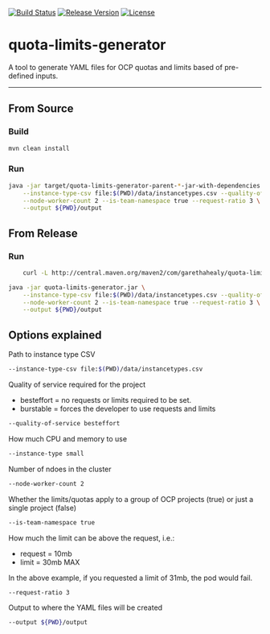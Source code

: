 [![Build Status](https://travis-ci.org/garethahealy/quota-limits-generator.svg?branch=master)](https://travis-ci.org/garethahealy/quota-limits-generator)
[![Release Version](https://img.shields.io/maven-central/v/com.garethahealy.quota-limits-generator/quota-limits-generator-parent.svg?maxAge=2592000)](https://mvnrepository.com/artifact/com.garethahealy.quota-limits-generator/quota-limits-generator-parent)
[![License](https://img.shields.io/hexpm/l/plug.svg?maxAge=2592000)]()

# quota-limits-generator
A tool to generate YAML files for OCP quotas and limits based of pre-defined inputs.

---

## From Source
### Build
```Bash
mvn clean install
```

### Run
```Bash
java -jar target/quota-limits-generator-parent-*-jar-with-dependencies.jar \
    --instance-type-csv file:$(PWD)/data/instancetypes.csv --quality-of-service besteffort --instance-type small \
    --node-worker-count 2 --is-team-namespace true --request-ratio 3 \
    --output ${PWD}/output
```

## From Release
### Run
```Bash
    curl -L http://central.maven.org/maven2/com/garethahealy/quota-limits-generator/quota-limits-generator-parent/1.0.1/quota-limits-generator-parent-1.0.1-jar-with-dependencies.jar -o quota-limits-generator.jar
```
```Bash
java -jar quota-limits-generator.jar \
    --instance-type-csv file:$(PWD)/data/instancetypes.csv --quality-of-service besteffort --instance-type small \
    --node-worker-count 2 --is-team-namespace true --request-ratio 3 \
    --output ${PWD}/output
```

## Options explained
Path to instance type CSV

```Bash
--instance-type-csv file:$(PWD)/data/instancetypes.csv 
```

Quality of service required for the project
* besteffort = no requests or limits required to be set.
* burstable = forces the developer to use requests and limits

```Bash
--quality-of-service besteffort
```
How much CPU and memory to use
```Bash
--instance-type small
```
Number of ndoes in the cluster
```Bash
--node-worker-count 2 
```
Whether the limits/quotas apply to a group of OCP projects (true) or just a single project (false)
```Bash
--is-team-namespace true
```
How much the limit can be above the request, i.e.: 
* request = 10mb
* limit = 30mb MAX

In the above example, if you requested a limit of 31mb, the pod would fail.
```Bash
--request-ratio 3
```
Output to where the YAML files will be created
```Bash
--output ${PWD}/output
```
